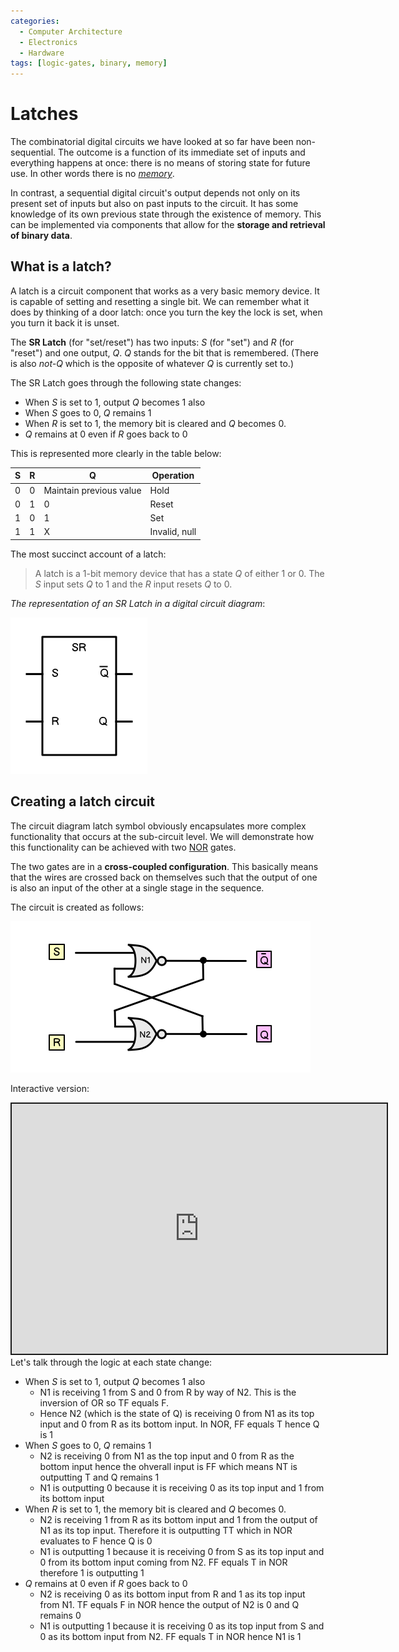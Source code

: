 ```yaml
---
categories:
  - Computer Architecture
  - Electronics
  - Hardware
tags: [logic-gates, binary, memory]
---
```


# Latches

The combinatorial digital circuits we have looked at so far have been non-sequential. The outcome is a function of its immediate set of inputs and everything happens at once: there is no means of storing state for future use. In other words there is no _[memory](/Computer_Architecture/Memory/Memory.md)_.

In contrast, a sequential digital circuit's output depends not only on its present set of inputs but also on past inputs to the circuit. It has some knowledge of its own previous state through the existence of memory. This can be implemented via components that allow for the **storage and retrieval of binary data**.

## What is a latch?

A latch is a circuit component that works as a very basic memory device. It is capable of setting and resetting a single bit. We can remember what it does by thinking of a door latch: once you turn the key the lock is set, when you turn it back it is unset.

The **SR Latch** (for "set/reset") has two inputs: _S_ (for "set") and _R_ (for "reset") and one output, _Q_. _Q_ stands for the bit that is remembered. (There is also _not-Q_ which is the opposite of whatever _Q_ is currently set to.)

The SR Latch goes through the following state changes:

- When _S_ is set to 1, output _Q_ becomes 1 also
- When _S_ goes to 0, _Q_ remains 1
- When _R_ is set to 1, the memory bit is cleared and _Q_ becomes 0.
- _Q_ remains at 0 even if _R_ goes back to 0

This is represented more clearly in the table below:

| S   | R   | Q                       | Operation     |
| --- | --- | ----------------------- | ------------- |
| 0   | 0   | Maintain previous value | Hold          |
| 0   | 1   | 0                       | Reset         |
| 1   | 0   | 1                       | Set           |
| 1   | 1   | X                       | Invalid, null |

The most succinct account of a latch:

> A latch is a 1-bit memory device that has a state _Q_ of either 1 or 0. The _S_ input sets _Q_ to 1 and the _R_ input resets _Q_ to 0.

_The representation of an SR Latch in a digital circuit diagram_:

![](/img/sr_latch_diagram.png)

## Creating a latch circuit

The circuit diagram latch symbol obviously encapsulates more complex functionality that occurs at the sub-circuit level. We will demonstrate how this functionality can be achieved with two [NOR](/Electronics_and_Hardware/Digital_circuits/Logic_gates.md#nor-gate) gates.

The two gates are in a **cross-coupled configuration**. This basically means that the wires are crossed back on themselves such that the output of one is also an input of the other at a single stage in the sequence.

The circuit is created as follows:

![](/img/sr_latch_logic_circuit.png)

Interactive version:

<iframe src="https://circuitverse.org/simulator/embed/nor-latch-0869192c-7d7b-4161-b13f-3f72c1bce8e9" style="border-width:; border-style: solid; border-color:;" name="myiframe" id="projectPreview" scrolling="no" frameborder="1" marginheight="0px" marginwidth="0px" height="400" width="600" allowFullScreen></iframe>

<br />
Let's talk through the logic at each state change:

- When _S_ is set to 1, output _Q_ becomes 1 also
  - N1 is receiving 1 from S and 0 from R by way of N2. This is the inversion of OR so TF equals F.
  - Hence N2 (which is the state of Q) is receiving 0 from N1 as its top input and 0 from R as its bottom input. In NOR, FF equals T hence Q is 1
- When _S_ goes to 0, _Q_ remains 1
  - N2 is receiving 0 from N1 as the top input and 0 from R as the bottom input hence the ohverall input is FF which means NT is outputting T and Q remains 1
  - N1 is outputting 0 because it is receiving 0 as its top input and 1 from its bottom input
- When _R_ is set to 1, the memory bit is cleared and _Q_ becomes 0.
  - N2 is receiving 1 from R as its bottom input and 1 from the output of N1 as its top input. Therefore it is outputting TT which in NOR evaluates to F hence Q is 0
  - N1 is outputting 1 because it is receiving 0 from S as its top input and 0 from its bottom input coming from N2. FF equals T in NOR therefore 1 is outputting 1
- _Q_ remains at 0 even if _R_ goes back to 0
  - N2 is receiving 0 as its bottom input from R and 1 as its top input from N1. TF equals F in NOR hence the output of N2 is 0 and Q remains 0
  - N1 is outputting 1 because it is receiving 0 as its top input from S and 0 as its bottom input from N2. FF equals T in NOR hence N1 is 1
